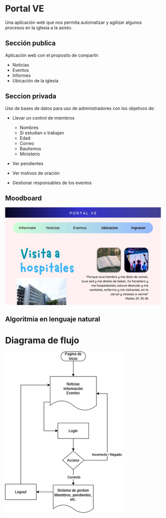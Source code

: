 # Portal VE

Una aplicación web que nos permita automatizar y agilizar algunos procesos en la iglesia a la asisto.

## Sección publica

Aplicación web con el proposito de compartir: 
- Noticias
- Eventos
- Informes
- Ubicación de la iglesia

## Seccion privada

Uso de bases de datos para uso de administradores con los objetivos de:
- Llevar un control de miembros
    - Nombres
    - Si estudian o trabajan
    - Edad
    - Correo
    - Bautismos
    - Ministerio

- Ver pendientes
- Ver motivos de oración
- Gestionar responsables de los eventos

## Moodboard

![Moodboard](assets/Moodboard.jpg)

## Algoritmia en lenguaje natural



# Diagrama de flujo

![Diagrama](assets/Diagrama%20de%20flujo.png)

